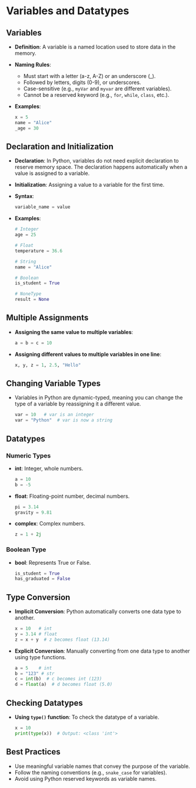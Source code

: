 # Variables and Datatypes

## Variables

- **Definition**: A variable is a named location used to store data in the memory.
- **Naming Rules**:

  - Must start with a letter (a-z, A-Z) or an underscore (\_).
  - Followed by letters, digits (0-9), or underscores.
  - Case-sensitive (e.g., `myVar` and `myvar` are different variables).
  - Cannot be a reserved keyword (e.g., `for`, `while`, `class`, etc.).

- **Examples**:
  ```python
  x = 5
  name = "Alice"
  _age = 30
  ```

## Declaration and Initialization

- **Declaration**: In Python, variables do not need explicit declaration to reserve memory space. The declaration happens automatically when a value is assigned to a variable.
- **Initialization**: Assigning a value to a variable for the first time.

- **Syntax**:

  ```python
  variable_name = value
  ```

- **Examples**:

  ```python
  # Integer
  age = 25

  # Float
  temperature = 36.6

  # String
  name = "Alice"

  # Boolean
  is_student = True

  # NoneType
  result = None
  ```

## Multiple Assignments

- **Assigning the same value to multiple variables**:

  ```python
  a = b = c = 10
  ```

- **Assigning different values to multiple variables in one line**:
  ```python
  x, y, z = 1, 2.5, "Hello"
  ```

## Changing Variable Types

- Variables in Python are dynamic-typed, meaning you can change the type of a variable by reassigning it a different value.
  ```python
  var = 10   # var is an integer
  var = "Python"  # var is now a string
  ```

## Datatypes

### Numeric Types

- **int**: Integer, whole numbers.
  ```python
  a = 10
  b = -5
  ```
- **float**: Floating-point number, decimal numbers.
  ```python
  pi = 3.14
  gravity = 9.81
  ```
- **complex**: Complex numbers.
  ```python
  z = 1 + 2j
  ```

### Boolean Type

- **bool**: Represents True or False.
  ```python
  is_student = True
  has_graduated = False
  ```

## Type Conversion

- **Implicit Conversion**: Python automatically converts one data type to another.

  ```python
  x = 10   # int
  y = 3.14 # float
  z = x + y  # z becomes float (13.14)
  ```

- **Explicit Conversion**: Manually converting from one data type to another using type functions.
  ```python
  a = 5    # int
  b = "123" # str
  c = int(b)  # c becomes int (123)
  d = float(a)  # d becomes float (5.0)
  ```

## Checking Datatypes

- **Using `type()` function**: To check the datatype of a variable.
  ```python
  x = 10
  print(type(x))  # Output: <class 'int'>
  ```

## Best Practices

- Use meaningful variable names that convey the purpose of the variable.
- Follow the naming conventions (e.g., `snake_case` for variables).
- Avoid using Python reserved keywords as variable names.
